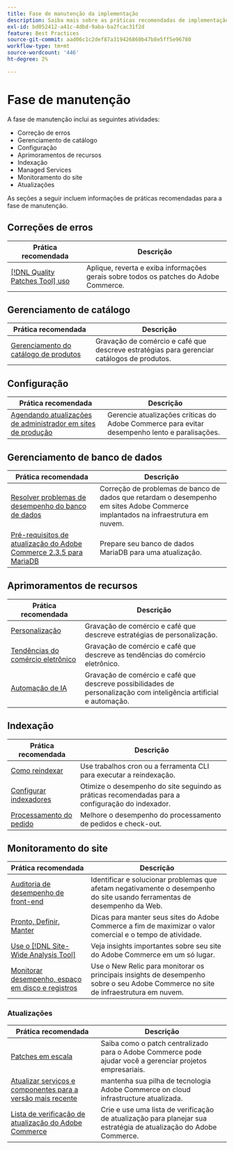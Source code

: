 ```yaml
---
title: Fase de manutenção da implementação
description: Saiba mais sobre as práticas recomendadas de implementação para a fase de manutenção de projetos do Adobe Commerce.
exl-id: bd052412-a41c-4dbd-9aba-ba2fcac31f2d
feature: Best Practices
source-git-commit: aad06c1c2def87a319426860b47b8e5ff5e96780
workflow-type: tm+mt
source-wordcount: '446'
ht-degree: 2%

---
```


# Fase de manutenção

A fase de manutenção inclui as seguintes atividades:

- Correção de erros
- Gerenciamento de catálogo
- Configuração
- Aprimoramentos de recursos
- Indexação
- Managed Services
- Monitoramento do site
- Atualizações

As seções a seguir incluem informações de práticas recomendadas para a fase de manutenção.

## Correções de erros

| Prática recomendada | Descrição |
|-----------------------------------------------------------------------------------|-------------------------------------------------------------------------------|
| [[!DNL Quality Patches Tool] uso](../../../tools/quality-patches-tool/usage.md) | Aplique, reverta e exiba informações gerais sobre todos os patches do Adobe Commerce. |

## Gerenciamento de catálogo

| Prática recomendada | Descrição |
|------------------------------------------------------------------------------------------------------------------------------------------------------------------|--------------------------------------------------------------------------------------|
| [Gerenciamento do catálogo de produtos](https://www.gotostage.com/channel/fca90f7960be436f9b849215d9e06026/recording/2eea2782fc874047a020391000519f8b/watch?source=CHANNEL) | Gravação de comércio e café que descreve estratégias para gerenciar catálogos de produtos. |

## Configuração

| Prática recomendada | Descrição |
|-------------------------------------------------------------------------------------------|------------------------------------------------------------------------------------|
| [Agendando atualizações de administrador em sites de produção](scheduling-admin-updates-in-production.md) | Gerencie atualizações críticas do Adobe Commerce para evitar desempenho lento e paralisações. |

## Gerenciamento de banco de dados

| Prática recomendada | Descrição |
|----------------------------------------------------------------------------------------------------------|-----------------------------------------------------------------------------------------------------|
| [Resolver problemas de desempenho do banco de dados&#x200B;](resolve-database-performance-issues.md) | Correção de problemas de banco de dados que retardam o desempenho em sites Adobe Commerce implantados na infraestrutura em nuvem. |
| [Pré-requisitos de atualização do Adobe Commerce 2.3.5 para MariaDB&#x200B;](commerce-235-upgrade-prerequisites-mariadb.md) | Prepare seu banco de dados MariaDB para uma atualização. |

## Aprimoramentos de recursos

| Prática recomendada | Descrição |
|---------------------------------------------------------------------------------------------------------------------------------------------------------|----------------------------------------------------------------------------------------------------------------------|
| [Personalização](https://www.gotostage.com/channel/fca90f7960be436f9b849215d9e06026/recording/e218545a77de490fb5102eca07d0580a/watch?source=CHANNEL) | Gravação de comércio e café que descreve estratégias de personalização. |
| [Tendências do comércio eletrônico](https://www.gotostage.com/channel/fca90f7960be436f9b849215d9e06026/recording/9a772468d7b64409a3d5dff4d67e656d/watch?source=CHANNEL) | Gravação de comércio e café que descreve as tendências do comércio eletrônico. |
| [Automação de IA](https://www.gotostage.com/channel/fca90f7960be436f9b849215d9e06026/recording/27ae23699c2847be981a23ca098e548f/watch?source=CHANNEL) | Gravação de comércio e café que descreve possibilidades de personalização com inteligência artificial e automação. |

## Indexação

| Prática recomendada | Descrição |
|------------------------------------------------------------------------------------------------------------|----------------------------------------------------------------------------------|
| [Como reindexar](https://developer.adobe.com/commerce/php/development/components/indexing/#how-to-reindex) | Use trabalhos cron ou a ferramenta CLI para executar a reindexação. |
| [Configurar indexadores&#x200B;](indexer-configuration.md) | Otimize o desempenho do site seguindo as práticas recomendadas para a configuração do indexador. |
| [Processamento do pedido](order-processing-configuration.md) | Melhore o desempenho do processamento de pedidos e check-out. |

## Monitoramento do site

| Prática recomendada | Descrição |
|-------------------------------------------------------------------------------------------------------------------------------------------------|-----------------------------------------------------------------------------------------------------------|
| [Auditoria de desempenho de front-end](frontend-performance.md) | Identificar e solucionar problemas que afetam negativamente o desempenho do site usando ferramentas de desempenho da Web. |
| [Pronto, Definir, Manter](https://business.adobe.com/blog/basics/ready-set-maintain) | Dicas para manter seus sites do Adobe Commerce a fim de maximizar o valor comercial e o tempo de atividade. |
| [Use o [!DNL Site-Wide Analysis Tool]](../../../tools/site-wide-analysis-tool/intro.md#integrations-with-other-adobe-commerce-support-tools) | Veja insights importantes sobre seu site do Adobe Commerce em um só lugar. |
| [Monitorar desempenho, espaço em disco e registros](https://experienceleague.adobe.com/docs/commerce-cloud-service/user-guide/monitor/performance.html) | Use o New Relic para monitorar os principais insights de desempenho sobre o seu Adobe Commerce no site de infraestrutura em nuvem. |

### Atualizações

| Prática recomendada | Descrição |
|-------------------------------------------------------------------------|--------------------------------------------------------------------------------------------|
| [Patches em escala](patching-at-scale.md) | Saiba como o patch centralizado para o Adobe Commerce pode ajudar você a gerenciar projetos empresariais. |
| [Atualizar serviços e componentes para a versão mais recente&#x200B;](update-services.md) | mantenha sua pilha de tecnologia Adobe Commerce on cloud infrastructure atualizada. |
| [Lista de verificação de atualização do Adobe Commerce&#x200B;](upgrade-checklist.md) | Crie e use uma lista de verificação de atualização para planejar sua estratégia de atualização do Adobe Commerce. |
